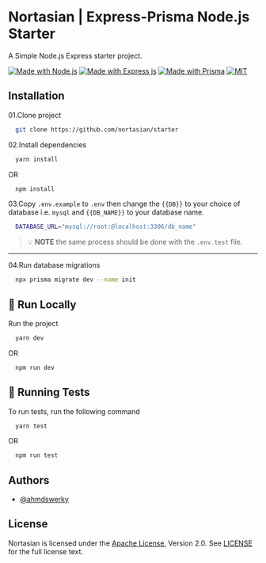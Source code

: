 # Nortasian | Express-Prisma Node.js Starter

A Simple Node.js Express starter project.

[![Made with Node.js](https://img.shields.io/badge/Node.js->=16-blue?logo=node.js&logoColor=white&style=for-the-badge)](https://nodejs.org/en/) [![Made with Express js](https://img.shields.io/badge/Express.js->=4.18-blue?logo=express.js&logoColor=white&style=for-the-badge)](https://nodejs.org/en/) [![Made with Prisma](https://img.shields.io/badge/Prisma-%3E=4.3-blue?logo=prisma&logoColor=white&style=for-the-badge)](https://www.prisma.io/) [![MIT](https://img.shields.io/github/license/nortasian/starter?logoColor=blue&style=for-the-badge)](./LICENSE.md)

## Installation

01.Clone project

```bash
  git clone https://github.com/nortasian/starter
```

02.Install dependencies

```bash
  yarn install
```

OR

```bash
  npm install
```

03.Copy `.env.example` to `.env` then change the `{{DB}}` to your choice of database i.e. `mysql` and `{{DB_NAME}}` to your database name.

```bash
  DATABASE_URL="mysql://root:@localhost:3306/db_name"
```

> 💡 **NOTE** the same process should be done with the `.env.test` file.

---

04.Run database migrations

```bash
  npx prisma migrate dev --name init
```

## 🚀 Run Locally

Run the project

```bash
  yarn dev
```

OR

```bash
  npm run dev
```

## 🧪 Running Tests

To run tests, run the following command

```bash
  yarn test
```

OR

```bash
  npm run test
```

## Authors

- [@ahmdswerky](https://www.github.com/ahmdswerky)

## License

Nortasian is licensed under the [Apache License](./LICENSE.md), Version 2.0. See [LICENSE](./LICENSE.md) for the full license text.
